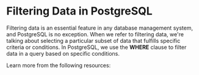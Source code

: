 # Filtering Data in PostgreSQL

Filtering data is an essential feature in any database management system, and PostgreSQL is no exception. When we refer to filtering data, we're talking about selecting a particular subset of data that fulfills specific criteria or conditions. In PostgreSQL, we use the **WHERE** clause to filter data in a query based on specific conditions.

Learn more from the following resources:

